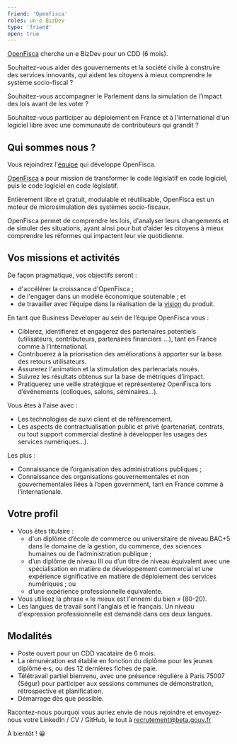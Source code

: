 ```yaml
---
friend: 'Openfisca'
roles: un·e BizDev
type: 'friend'
open: true
---
```


[OpenFisca](https://openfisca.org/fr/) cherche un·e BizDev pour un CDD (6 mois).

Souhaitez-vous aider des gouvernements et la société civile à construire des services innovants, qui aident les citoyens à mieux comprendre le système socio-fiscal ?

Souhaitez-vous accompagner le Parlement dans la simulation de l'impact des lois avant de les voter ?

Souhaitez-vous participer au déploiement en France et à l'international d'un logiciel libre avec une communauté de contributeurs qui grandit ?

<!--more-->

## Qui sommes nous ?

Vous rejoindrez l'[équipe](https://beta.gouv.fr/2016/11/28/equipes-autonomes) qui développe OpenFisca.

[OpenFisca](https://openfisca.org/fr/) a pour mission de transformer le code législatif en code logiciel, puis le code logiciel en code législatif.

Entièrement libre et gratuit, modulable et réutilisable, OpenFisca est un moteur de microsimulation des systèmes socio-fiscaux.

OpenFisca permet de comprendre les lois, d'analyser leurs changements et de simuler des situations, ayant ainsi pour but d’aider les citoyens à mieux comprendre les réformes qui impactent leur vie quotidienne.

## Vos missions et activités

De façon pragmatique, vos objectifs seront :
- d'accélérer la croissance d'OpenFisca ;
- de l'engager dans un modèle économique soutenable ; et
- de travailler avec l’équipe dans la réalisation de la [vision](https://trello.com/b/Y0SQNAVh/roadmap) du produit.

En tant que Business Developer au sein de l’équipe OpenFisca vous :
- Ciblerez, identifierez et engagerez des partenaires potentiels (utilisateurs, contributeurs, partenaires financiers ...), tant en France comme à l’international.
- Contribuerez à la priorisation des améliorations à apporter sur la base des retours utilisateurs.
- Assurerez l'animation et la stimulation des partenariats noués.
- Suivrez les résultats obtenus sur la base de métriques d’impact.
- Pratiquerez une veille stratégique et représenterez OpenFisca lors d’événements (colloques, salons, séminaires...).

Vous êtes à l'aise avec :
- Les technologies de suivi client et de référencement.
- Les aspects de contractualisation public et privé (partenariat, contrats, ou tout support commercial destiné à développer les usages des services numériques...).

Les plus :
- Connaissance de l’organisation des administrations publiques ;
- Connaissance des organisations gouvernementales et non gouvernementales liées à l’open government, tant en France comme à l’internationale.

## Votre profil

- Vous êtes titulaire :
    - d'un diplôme d’école de commerce ou universitaire de niveau BAC+5 dans le domaine de la gestion, du commerce, des sciences humaines ou de l’administration publique ;
    - d’un diplôme de niveau III ou d’un titre de niveau équivalent avec une spécialisation en matière de développement commercial et une expérience significative en matière de déploiement des services numériques ; ou
    - d’une expérience professionnelle équivalente.
- Vous utilisez la phrase « le mieux est l'ennemi du bien » (80-20).
- Les langues de travail sont l'anglais et le français. Un niveau d'expression professionnelle est demandé dans ces deux langues.

## Modalités

- Poste ouvert pour un CDD vacataire de 6 mois.
- La rémunération est établie en fonction du diplôme pour les jeunes diplômé·e·s, ou des 12 dernières fiches de paie.
- Télétravail partiel bienvenu, avec une présence régulière à Paris 75007 (Ségur) pour participer aux sessions communes de démonstration, rétrospective et planification.
- Démarrage dès que possible.

Racontez-nous pourquoi vous auriez envie de nous rejoindre et envoyez-nous votre LinkedIn / CV / GitHub, le tout à recrutement@beta.gouv.fr

À bientôt ! 😀
